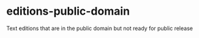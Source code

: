 editions-public-domain
======================

Text editions that are in the public domain but not ready for public release
